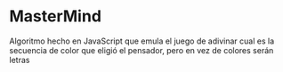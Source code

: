 # MasterMind
Algoritmo hecho en JavaScript que emula el juego de adivinar cual es la secuencia de color que eligió el pensador, pero en vez de colores serán letras
